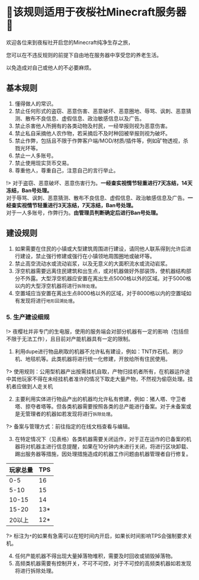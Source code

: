 # 🌸该规则适用于夜桜社Minecraft服务器🌸

欢迎各位来到夜桜社开启您的Minecraft纯净生存之旅，

您可以在不违反规则的前提下自由地在服务器中享受您的养老生活。

以免造成对自己或他人的不必要麻烦。

## 基本规则 

1. 懂得做人的常识。
2. 禁止任何形式的盗窃、恶意伤害、恶意破坏、恶意圈地、辱骂、讽刺、恶意猜测、散布不良信息、虚假信息、政治敏感信息以及广告。
3. 禁止杀害他人所拥有的各类动物及村民，一经举报则视为恶意伤害。
4. 禁止私自采摘他人农作物，若采摘后不及时种回被举报则视为破坏。
5. 禁止作弊，包括且不限于作弊客户端/MOD/材质/插件等，例如矿物透视，杀戮光环等。
6. 禁止一人多账号。
7. 禁止使用现实货币交易。
8. 尊重他人，尊重自己，注意自己的言行举止。

!> 对于盗窃、恶意破坏、恶意伤害行为。**一经查实视情节轻重进行7天冻结，14天冻结，Ban号处理。**  
   对于辱骂、讽刺、恶意猜测、散布不良信息、虚假信息、政治敏感信息及广告。**一经查实视情节轻重进行3天冻结，7天冻结，Ban号处理。**  
   对于一人多账号，作弊行为。**由管理员判断确定后进行Ban号处理。**

## 建设规则 

1. 如果需要在住民的小镇或大型建筑周围进行建设，请同他人联系得到允许后进行建设，禁止强行修建或强行在小镇领地周围圈地或破坏等。
2. 禁止高空流动水或流动岩浆，以及无意义的大面积流水或流动岩浆。
3. 浮空机器需要远离住民建筑和出生点，或对机器做好外部装饰，使机器结构部分不外露。大型浮空机器应安置在离出生点5000格以外的区域。对于5000格以内的大型浮空机器将进行`拆除处理`。
4. 空置域应当安置在离出生点8000格以外的区域，对于8000格以内的空置域如有发现将进行`地形回溯处理`。

### 5. 生产建设细规

!> 夜樱社并非专门的生电服，使用的服务端会对部分机器有一定的影响（包括但不限于无法工作），且目前对产能机器具有一定的限制。

1. 利用dupe进行物品刷取的机器不允许私有建设，例如：TNT炸石机、刷沙机、地毯机等。此类机器将进行统一化修建，开放给所有住民使用。  

?> 使用规则：公用型机器产出按需挂机自取，产物归挂机者所有，在机器运作途中其他玩家不得在未经挂机者准许的情况下取走大量产物，不然视为偷窃处理。挂机者应做到人走关机

2. 主要利用实体进行物品产出的机器均允许私有修建，例如：猪人塔、守卫者塔、掠夺者塔等。但各类机器需要按照各类的总产能进行备案。对于未备案或是无管理者的机器如若发现将进行`拆除处理`。  

?> 备案与管理方式：前往指定的在线文档查看与编辑。

3. 在特定情况下（见表格）各类机器需要关闭运作，对于正在运作的已备案的机器将对机器主进行信息提醒，如果在10分钟内未进行关闭，将进行区块卸载、踢出服务器等措施，因处理措施造成的机器工作问题由机器管理者自行修复。

| 玩家总量 | TPS |
| - | - |
| 0-5 | 16 |
| 5-10 | 15 |
| 10-15 | 14 |
| 15-20 | 13* |
| 20以上 | 12* |

?> 标注为`*`的如果有急需可以在短时间内开启，如果长时间影响TPS会强制要求关机。

4. 任何产能机器不得出现大量掉落物堆积，需要及时回收或销毁掉落物。
5. 高频类机器需要有控制开关，不可不可控，对于不可控的高频类机器如若发现将进行拆除处理。


